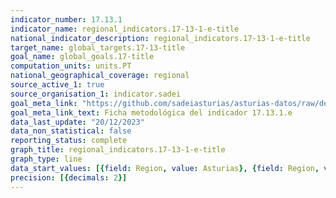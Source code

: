 ```yaml
---
indicator_number: 17.13.1
indicator_name: regional_indicators.17-13-1-e-title
national_indicator_description: regional_indicators.17-13-1-e-title
target_name: global_targets.17-13-title
goal_name: global_goals.17-title
computation_units: units.PT
national_geographical_coverage: regional
source_active_1: true
source_organisation_1: indicator.sadei
goal_meta_link: "https://github.com/sadeiasturias/asturias-datos/raw/develop/descargas/metodologia/17.13.1.e.pdf"
goal_meta_link_text: Ficha metodológica del indicador 17.13.1.e
data_last_update: "20/12/2023"
data_non_statistical: false
reporting_status: complete
graph_title: regional_indicators.17-13-1-e-title
graph_type: line
data_start_values: [{field: Region, value: Asturias}, {field: Region, value: España}]
precision: [{decimals: 2}]
---
```

